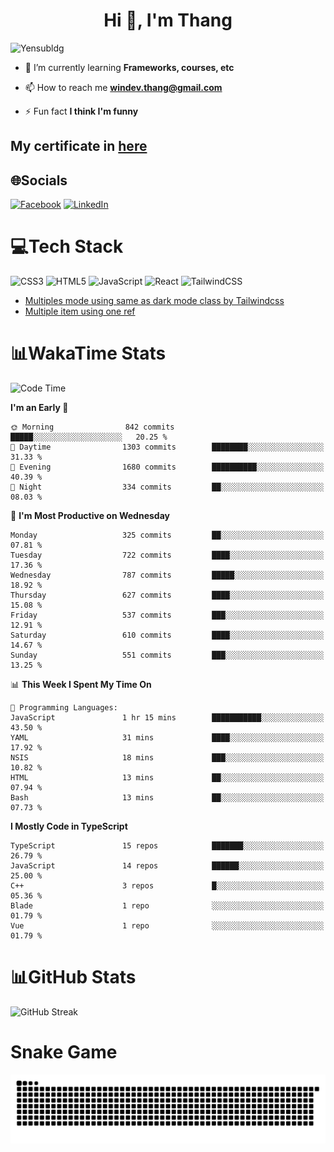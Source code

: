 <h1 align="center">Hi 👋, I'm Thang</h1>

![Yensubldg](https://readme-typing-svg.demolab.com?font=Fira+Code&weight=600&pause=1000&color=F5F5F2&center=true&vCenter=true&width=435&lines=Trying+to+be+a+Software+Engineering)

<!--
![](https://komarev.com/ghpvc/?username=yensubldg&label=Visitors+Count&color=brightgreen) -->

- 🌱 I’m currently learning **Frameworks, courses, etc**

- 📫 How to reach me **<windev.thang@gmail.com>**

- ⚡ Fun fact **I think I'm funny**

## My certificate in [here](./MY_CERTIFICATE.md)

## 🌐Socials

[![Facebook](https://img.shields.io/badge/Facebook-%231877F2.svg?logo=Facebook&logoColor=white)](https://facebook.com/yensubldg) [![LinkedIn](https://img.shields.io/badge/LinkedIn-%230077B5.svg?logo=linkedin&logoColor=white)](https://linkedin.com/in/yensubldg)

# 💻Tech Stack

![CSS3](https://img.shields.io/badge/css3-%231572B6.svg?style=for-the-badge&logo=css3&logoColor=white) ![HTML5](https://img.shields.io/badge/html5-%23E34F26.svg?style=for-the-badge&logo=html5&logoColor=white) ![JavaScript](https://img.shields.io/badge/javascript-%23323330.svg?style=for-the-badge&logo=javascript&logoColor=%23F7DF1E) ![React](https://img.shields.io/badge/react-%2320232a.svg?style=for-the-badge&logo=react&logoColor=%2361DAFB) ![TailwindCSS](https://img.shields.io/badge/tailwindcss-%2338B2AC.svg?style=for-the-badge&logo=tailwind-css&logoColor=white)

<!-- BLOG-POST-LIST:START -->
- [Multiples mode using same as dark mode class by Tailwindcss](https://dev.to/yensubldg/multiples-mode-using-same-as-dark-mode-class-by-tailwindcss-56p4)
- [Multiple item using one ref](https://dev.to/yensubldg/multiple-item-using-one-ref-1288)
<!-- BLOG-POST-LIST:END -->

# 📊WakaTime Stats

<!--START_SECTION:waka-->
![Code Time](http://img.shields.io/badge/Code%20Time-3%2C076%20hrs%2034%20mins-blue)

**I'm an Early 🐤** 

```text
🌞 Morning                842 commits         █████░░░░░░░░░░░░░░░░░░░░   20.25 % 
🌆 Daytime                1303 commits        ████████░░░░░░░░░░░░░░░░░   31.33 % 
🌃 Evening                1680 commits        ██████████░░░░░░░░░░░░░░░   40.39 % 
🌙 Night                  334 commits         ██░░░░░░░░░░░░░░░░░░░░░░░   08.03 % 
```
📅 **I'm Most Productive on Wednesday** 

```text
Monday                   325 commits         ██░░░░░░░░░░░░░░░░░░░░░░░   07.81 % 
Tuesday                  722 commits         ████░░░░░░░░░░░░░░░░░░░░░   17.36 % 
Wednesday                787 commits         █████░░░░░░░░░░░░░░░░░░░░   18.92 % 
Thursday                 627 commits         ████░░░░░░░░░░░░░░░░░░░░░   15.08 % 
Friday                   537 commits         ███░░░░░░░░░░░░░░░░░░░░░░   12.91 % 
Saturday                 610 commits         ████░░░░░░░░░░░░░░░░░░░░░   14.67 % 
Sunday                   551 commits         ███░░░░░░░░░░░░░░░░░░░░░░   13.25 % 
```


📊 **This Week I Spent My Time On** 

```text
💬 Programming Languages: 
JavaScript               1 hr 15 mins        ███████████░░░░░░░░░░░░░░   43.50 % 
YAML                     31 mins             ████░░░░░░░░░░░░░░░░░░░░░   17.92 % 
NSIS                     18 mins             ███░░░░░░░░░░░░░░░░░░░░░░   10.82 % 
HTML                     13 mins             ██░░░░░░░░░░░░░░░░░░░░░░░   07.94 % 
Bash                     13 mins             ██░░░░░░░░░░░░░░░░░░░░░░░   07.73 % 
```

**I Mostly Code in TypeScript** 

```text
TypeScript               15 repos            ███████░░░░░░░░░░░░░░░░░░   26.79 % 
JavaScript               14 repos            ██████░░░░░░░░░░░░░░░░░░░   25.00 % 
C++                      3 repos             █░░░░░░░░░░░░░░░░░░░░░░░░   05.36 % 
Blade                    1 repo              ░░░░░░░░░░░░░░░░░░░░░░░░░   01.79 % 
Vue                      1 repo              ░░░░░░░░░░░░░░░░░░░░░░░░░   01.79 % 
```




<!--END_SECTION:waka-->

# 📊GitHub Stats

![GitHub Streak](https://streak-stats.demolab.com?user=yensubldg&theme=tokyonight&border_radius=8)

# Snake Game

![Snake eating my contribution graph](./github-contribution-grid-snake.svg)
